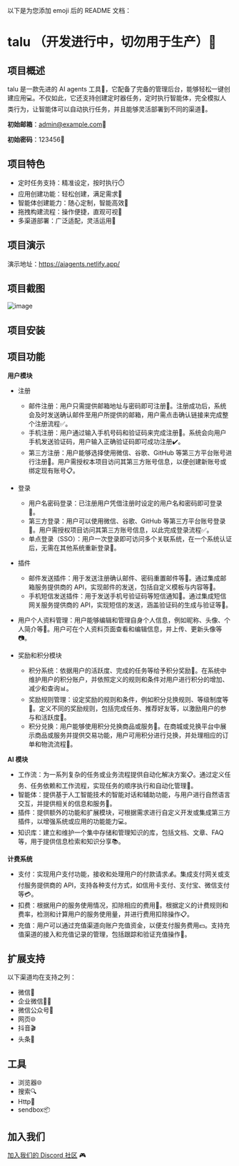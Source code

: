 以下是为您添加 emoji 后的 README 文档：

# talu （开发进行中，切勿用于生产）🎯

## 项目概述

talu 是一款先进的 AI agents 工具🧰，它配备了完备的管理后台，能够轻松一键创建应用💻。不仅如此，它还支持创建定时器任务，定时执行智能体，完全模拟人类行为，让智能体可以自动执行任务，并且能够灵活部署到不同的渠道🚀。

**初始邮箱**：admin@example.com📧

**初始密码**：123456🔑

## 项目特色

- 定时任务支持：精准设定，按时执行⏱️
- 应用创建功能：轻松创建，满足需求🎯
- 智能体创建能力：随心定制，智能高效🤖
- 拖拽构建流程：操作便捷，直观可视👀
- 多渠道部署：广泛适配，灵活运用💪

## 项目演示

演示地址：https://aiagents.netlify.app/

## 项目截图

![image](https://user-images.githubusercontent.com/10094643/17368)

## 项目安装

## 项目功能

**用户模块**

- 注册
    - 邮件注册：用户只需提供邮箱地址与密码即可注册📧。注册成功后，系统会及时发送确认邮件至用户所提供的邮箱，用户需点击确认链接来完成整个注册流程✅。
    - 手机注册：用户通过输入手机号码和验证码来完成注册📱。系统会向用户手机发送验证码，用户输入正确验证码即可成功注册✔️。
    - 第三方注册：用户能够选择使用微信、谷歌、GitHub 等第三方平台账号进行注册👥。用户需授权本项目访问其第三方账号信息，以便创建新账号或绑定现有账号📋。

- 登录
    - 用户名密码登录：已注册用户凭借注册时设定的用户名和密码即可登录👤。
    - 第三方登录：用户可以使用微信、谷歌、GitHub 等第三方平台账号登录👥。用户需授权项目访问其第三方账号信息，以此完成登录流程✅。
    - 单点登录（SSO）：用户一次登录即可访问多个关联系统，在一个系统认证后，无需在其他系统重新登录🎯。

- 插件
    - 邮件发送插件：用于发送注册确认邮件、密码重置邮件等📧。通过集成邮箱服务提供商的 API，实现邮件的发送，包括自定义模板与内容等📑。
    - 手机短信发送插件：用于发送手机号验证码等短信通知📱。通过集成短信网关服务提供商的 API，实现短信的发送，涵盖验证码的生成与验证等🔐。

- 用户个人资料管理：用户能够编辑和管理自身个人信息，例如昵称、头像、个人简介等👤。用户可在个人资料页面查看和编辑信息，并上传、更新头像等📷。

- 奖励和积分模块
    - 积分系统：依据用户的活跃度、完成的任务等给予积分奖励🌟。在系统中维护用户的积分账户，并依照定义的规则和条件对用户进行积分的增加、减少和查询📊。
    - 奖励规则管理：设定奖励的规则和条件，例如积分兑换规则、等级制度等🎁。定义不同的奖励规则，包括完成任务、推荐好友等，以激励用户的参与和活跃度🎉。
    - 积分兑换：用户能够使用积分兑换商品或服务🎁。在商城或兑换平台中展示商品或服务并提供交易功能，用户可用积分进行兑换，并处理相应的订单和物流流程🚚。

**AI 模块**

- 工作流：为一系列复杂的任务或业务流程提供自动化解决方案📋。通过定义任务、任务依赖和工作流程，实现任务的顺序执行和自动化管理🎯。
- 智能体：提供基于人工智能技术的智能对话和辅助功能，与用户进行自然语言交互，并提供相关的信息和服务🤖。
- 插件：提供额外的功能和扩展模块，可根据需求进行自定义开发或集成第三方插件，以增强系统或应用的功能能力💻。
- 知识库：建立和维护一个集中存储和管理知识的库，包括文档、文章、FAQ 等，用于提供信息检索和知识分享📚。

**计费系统**

- 支付：实现用户支付功能，接收和处理用户的付款请求💰。集成支付网关或支付服务提供商的 API，支持各种支付方式，如信用卡支付、支付宝、微信支付等💳。
- 扣费：根据用户的服务使用情况，扣除相应的费用💸。根据定义的计费规则和费率，检测和计算用户的服务使用量，并进行费用扣除操作📋。
- 充值：用户可以通过充值渠道向账户充值资金，以便支付服务费用💵。支持充值渠道的接入和充值记录的管理，包括跟踪和验证充值操作📝。

## 扩展支持

以下渠道均在支持之列：

- 微信💬
- 企业微信👨‍💼
- 微信公众号📱
- 网页🌐
- 抖音🎬
- 头条📰

## 工具

- 浏览器🌐
- 搜索🔍
- Http📱
- sendbox📦

## 加入我们
[加入我们的 Discord 社区](https://discord.gg/Kg4uWv5D) 🎮

